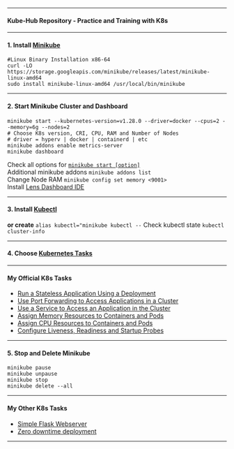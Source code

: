 *********************************************************************
#### Kube-Hub Repository - Practice and Training with K8s
*********************************************************************
#### 1. Install [Minikube](https://minikube.sigs.k8s.io/docs/start/)
```shell
#Linux Binary Installation x86-64
curl -LO https://storage.googleapis.com/minikube/releases/latest/minikube-linux-amd64
sudo install minikube-linux-amd64 /usr/local/bin/minikube
```
*********************************************************************
#### 2. Start Minikube Cluster and Dashboard
```shell
minikube start --kubernetes-version=v1.28.0 --driver=docker --cpus=2 --memory=6g --nodes=2 
# Choose K8s version, CRI, CPU, RAM and Number of Nodes 
# driver = hyperv | docker | containerd | etc
minikube addons enable metrics-server
minikube dashboard
```
Check all options for [`minikube start [option]`](https://minikube.sigs.k8s.io/docs/commands/start/) \
Additional minikube addons `minikube addons list` \
Change Node RAM `minikube config set memory <9001>` \
Install [Lens Dashboard IDE](https://docs.k8slens.dev/getting-started/install-lens/) 
*********************************************************************
#### 3. Install [Kubectl](https://kubernetes.io/docs/tasks/tools/install-kubectl-linux/)
**or create** `alias kubectl="minikube kubectl --`
Check kubectl state `kubectl cluster-info`
*********************************************************************
#### 4. Choose [Kubernetes Tasks](https://kubernetes.io/docs/tasks/) 
*********************************************************************
#### My Official K8s Tasks
* [Run a Stateless Application Using a Deployment](https://github.com/dmitriyshub/kube-hub/tree/main/Kubernetes_Tasks/1_StatelessApp) 
* [Use Port Forwarding to Access Applications in a Cluster](https://github.com/dmitriyshub/kube-hub/tree/main/Kubernetes_Tasks/2_PortForward) 
* [Use a Service to Access an Application in the Cluster](https://github.com/dmitriyshub/kube-hub/tree/main/Kubernetes_Tasks/3_ServiceAccess) 
* [Assign Memory Resources to Containers and Pods](https://github.com/dmitriyshub/kube-hub/tree/main/Kubernetes_Tasks/4_AssignMemory)
* [Assign CPU Resources to Containers and Pods](https://github.com/dmitriyshub/kube-hub/tree/main/Kubernetes_Tasks/5_AssignCpu)
* [Configure Liveness, Readiness and Startup Probes](https://github.com/dmitriyshub/kube-hub/tree/main/Kubernetes_Tasks/6_LivenessReadiness)
*********************************************************************
#### 5. Stop and Delete Minikube
```shell
minikube pause
minikube unpause
minikube stop
minikube delete --all
```
*********************************************************************
#### My Other K8s Tasks
* [Simple Flask Webserver](https://github.com/dmitriyshub/kube-hub/blob/main/Other_Tasks/1_SimpleWebserver)
* [Zero downtime deployment](https://github.com/dmitriyshub/kube-hub/tree/main/Other_Tasks/2_ZeroDowntimeDeployment)

*********************************************************************
